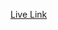 [Live Link](https://atique0x.github.io/Learning-Journey/Recap%20Javascript/Important%20Topics/js_task_02/index.html)
